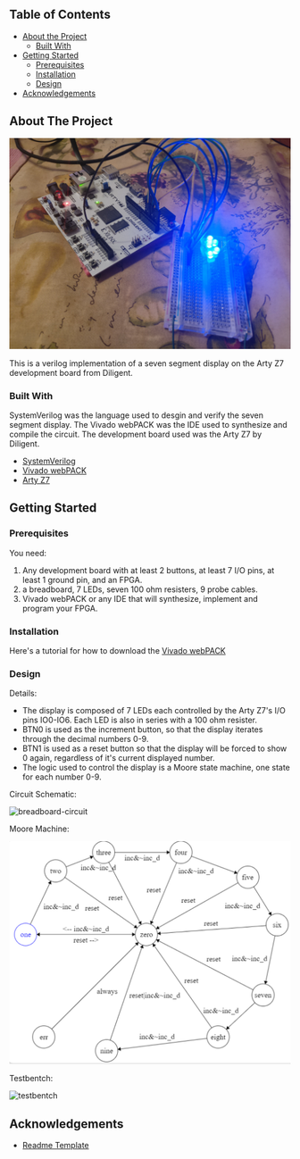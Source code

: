 <!-- TABLE OF CONTENTS -->
## Table of Contents

* [About the Project](#about-the-project)
  * [Built With](#built-with)
* [Getting Started](#getting-started)
  * [Prerequisites](#prerequisites)
  * [Installation](#installation)
  * [Design](#design)
* [Acknowledgements](#acknowledgements)



<!-- ABOUT THE PROJECT -->
## About The Project

![SSD_picture](SSD_picture.png)


This is a verilog implementation of a seven segment display on the Arty Z7 development board from Diligent.


### Built With
SystemVerilog was the language used to desgin and verify the seven segment display. The Vivado webPACK was the IDE used to synthesize and compile the circuit. The development board used was the Arty Z7 by Diligent.
* [SystemVerilog](https://en.wikipedia.org/wiki/SystemVerilog#:~:text=SystemVerilog%2C%20standardized%20as%20IEEE%201800,of%20the%20same%20IEEE%20standard.)
* [Vivado webPACK](https://www.xilinx.com/products/design-tools/vivado/vivado-webpack.html)
* [Arty Z7](https://store.digilentinc.com/arty-z7-apsoc-zynq-7000-development-board-for-makers-and-hobbyists/)


<!-- GETTING STARTED -->
## Getting Started


### Prerequisites

You need:

1. Any development board with at least 2 buttons, at least 7 I/O pins, at least 1 ground pin, and an FPGA.
2. a breadboard, 7 LEDs, seven 100 ohm resisters, 9 probe cables.
3. Vivado webPACK or any IDE that will synthesize, implement and program your FPGA.

### Installation

Here's a tutorial for how to download the [Vivado webPACK](https://github.com/skyeblu7/sigARCH_Labs/blob/master/README.md)


### Design


Details:
* The display is composed of 7 LEDs each controlled by the Arty Z7's I/O pins IO0-IO6. Each LED is also in series with a 100 ohm resister.
* BTN0 is used as the increment button, so that the display iterates through the decimal numbers 0-9.
* BTN1 is used as a reset button so that the display will be forced to show 0 again, regardless of it's current displayed number.
* The logic used to control the display is a Moore state machine, one state for each number 0-9.




Circuit Schematic:

![breadboard-circuit](circuit.png)

Moore Machine:

![moore-machine](fsm.png)

Testbentch:

![testbentch](testbentch.png)



<!-- ACKNOWLEDGEMENTS -->
## Acknowledgements
* [Readme Template](https://github.com/othneildrew/Best-README-Template)




